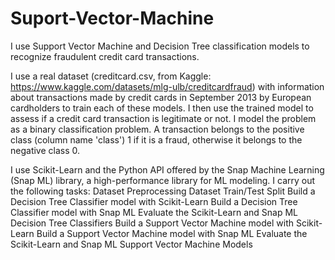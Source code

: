 # Suport-Vector-Machine
I use Support Vector Machine and Decision Tree classification models to recognize fraudulent credit card transactions.

I use a real dataset (creditcard.csv, from Kaggle: https://www.kaggle.com/datasets/mlg-ulb/creditcardfraud) with information about transactions made by credit cards in September 2013 by European cardholders to train each of these models. I then use the trained model to assess if a credit card transaction is legitimate or not. I model the problem as a binary classification problem. A transaction belongs to the positive class (column name 'class') 1 if it is a fraud, otherwise it belongs to the negative class 0.

I use Scikit-Learn and the Python API offered by the Snap Machine Learning (Snap ML) library, a high-performance library for ML modeling. I carry out the following tasks:
Dataset Preprocessing
Dataset Train/Test Split
Build a Decision Tree Classifier model with Scikit-Learn
Build a Decision Tree Classifier model with Snap ML
Evaluate the Scikit-Learn and Snap ML Decision Tree Classifiers
Build a Support Vector Machine model with Scikit-Learn
Build a Support Vector Machine model with Snap ML
Evaluate the Scikit-Learn and Snap ML Support Vector Machine Models


